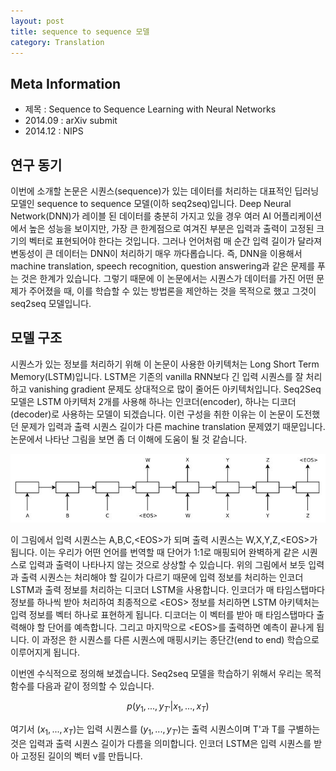 ```yaml
---
layout: post
title: sequence to sequence 모델
category: Translation
---
```


## Meta Information
* 제목 : Sequence to Sequence Learning with Neural Networks
* 2014.09 : arXiv submit
* 2014.12  : NIPS

## 연구 동기
이번에 소개할 논문은 시퀀스(sequence)가 있는 데이터를 처리하는 대표적인 딥러닝 모델인 sequence to sequence 모델(이하 seq2seq)입니다.
Deep Neural Network(DNN)가 레이블 된 데이터를 충분히 가지고 있을 경우 여러 AI 어플리케이션에서 높은 성능을 보이지만, 가장 큰 한계점으로 여겨진 부분은 입력과 출력이 고정된 크기의 벡터로 표현되어야 한다는 것입니다.
그러나 언어처럼 매 순간 입력 길이가 달라져 변동성이 큰 데이터는 DNN이 처리하기 매우 까다롭습니다.
즉, DNN을 이용해서 machine translation, speech recognition, question answering과 같은 문제를 푸는 것은 한계가 있습니다.
그렇기 때문에 이 논문에서는 시퀀스가 데이터를 가진 어떤 문제가 주어졌을 때, 이를 학습할 수 있는 방법론을 제안하는 것을 목적으로 했고 그것이 seq2seq 모델입니다.

## 모델 구조
시퀀스가 있는 정보를 처리하기 위해 이 논문이 사용한 아키텍처는 Long Short Term Memory(LSTM)입니다.
LSTM은 기존의 vanilla RNN보다 긴 입력 시퀀스를 잘 처리하고  vanishing gradient 문제도 상대적으로 많이 줄어든 아키텍처입니다.
Seq2Seq 모델은 LSTM 아키텍처 2개를 사용해 하나는 인코더(encoder), 하나는 디코더(decoder)로 사용하는 모델이 되겠습니다.
이런 구성을 취한 이유는 이 논문이 도전했던 문제가 입력과 출력 시퀀스 길이가 다른 machine translation 문제였기 때문입니다.
논문에서 나타난 그림을 보면 좀 더 이해에 도움이 될 것 같습니다.

![](/public/img/seq2seq-model-figure1.JPG "Figure1 of Sequence to Sequence Learning with Neural Networks")

이 그림에서 입력 시퀀스는 A,B,C,\<EOS\>가 되며 출력 시퀀스는 W,X,Y,Z,\<EOS\>가 됩니다.
이는 우리가 어떤 언어를 번역할 때 단어가 1:1로 매핑되어 완벽하게 같은 시퀀스로 입력과 출력이 나타나지 않는 것으로 상상할 수 있습니다.
위의 그림에서 보듯 입력과 출력 시퀀스는 처리해야 할 길이가 다르기 때문에 입력 정보를 처리하는 인코더 LSTM과 출력 정보를 처리하는 디코더 LSTM을 사용합니다.
인코더가 매 타임스탭마다 정보를 하나씩 받아 처리하여 최종적으로 \<EOS\> 정보를 처리하면 LSTM 아키텍처는 입력 정보를 벡터 하나로 표현하게 됩니다.
디코더는 이 벡터를 받아 매 타임스탭마다 출력해야 할 단어를 예측합니다.
그리고 마지막으로 \<EOS\>를 출력하면 예측이 끝나게 됩니다.
이 과정은 한 시퀀스를 다른 시퀀스에 매핑시키는 종단간(end to end) 학습으로 이루어지게 됩니다.

이번엔 수식적으로 정의해 보겠습니다.
Seq2seq 모델을 학습하기 위해서 우리는 목적함수를 다음과 같이 정의할 수 있습니다.

$$p({y}_{1},...,{y}_{T'}|{x}_{1},...,{x}_{T})$$

여기서 $({x}_{1},...,{x}_{T})$는 입력 시퀀스를 $({y}_{1},...,{y}_{T'})$는 출력 시퀀스이며 T'과 T를 구별하는 것은 입력과 출력 시퀀스 길이가 다름을 의미합니다.
인코더 LSTM은 입력 시퀀스를 받아 고정된 길이의 벡터 v를 만듭니다.
